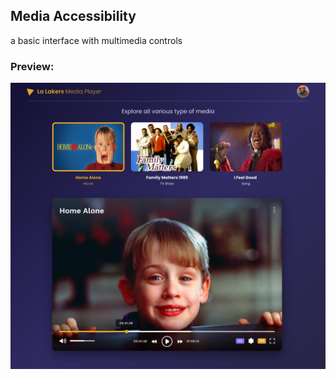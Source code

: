 ## Media Accessibility
a basic interface with multimedia controls


### Preview:
![Media Accessibility](https://raw.githubusercontent.com/ayoubridouani/media_accessibility/master/Notes/preview.png "Media Accessibility")
